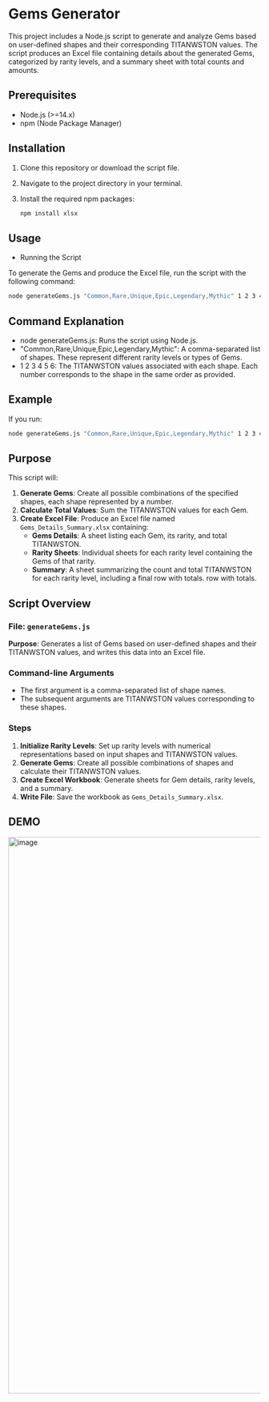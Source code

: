 # Gems Generator

This project includes a Node.js script to generate and analyze Gems based on user-defined shapes and their corresponding TITANWSTON values. The script produces an Excel file containing details about the generated Gems, categorized by rarity levels, and a summary sheet with total counts and amounts.

## Prerequisites

- Node.js (>=14.x)
- npm (Node Package Manager)

## Installation

1. Clone this repository or download the script file.

2. Navigate to the project directory in your terminal.

3. Install the required npm packages:

   ```bash
   npm install xlsx

## Usage

- Running the Script

To generate the Gems and produce the Excel file, run the script with the following command:

```bash
node generateGems.js "Common,Rare,Unique,Epic,Legendary,Mythic" 1 2 3 4 5 6
```

## Command Explanation

- node generateGems.js: Runs the script using Node.js.
- "Common,Rare,Unique,Epic,Legendary,Mythic": A comma-separated list of shapes. These represent different rarity levels or types of Gems.
- 1 2 3 4 5 6: The TITANWSTON values associated with each shape. Each number corresponds to the shape in the same order as provided.

## Example

If you run:

```bash
node generateGems.js "Common,Rare,Unique,Epic,Legendary,Mythic" 1 2 3 4 5 6
```
## Purpose

This script will:
1. **Generate Gems**: Create all possible combinations of the specified shapes, each shape represented by a number.
2. **Calculate Total Values**: Sum the TITANWSTON values for each Gem.
3. **Create Excel File**: Produce an Excel file named `Gems_Details_Summary.xlsx` containing:
   - **Gems Details**: A sheet listing each Gem, its rarity, and total TITANWSTON.
   - **Rarity Sheets**: Individual sheets for each rarity level containing the Gems of that rarity.
   - **Summary**: A sheet summarizing the count and total TITANWSTON for each rarity level, including a final row with totals.
row with totals.

## Script Overview

### File: `generateGems.js`

**Purpose**: Generates a list of Gems based on user-defined shapes and their TITANWSTON values, and writes this data into an Excel file.

### Command-line Arguments

- The first argument is a comma-separated list of shape names.
- The subsequent arguments are TITANWSTON values corresponding to these shapes.

### Steps

1. **Initialize Rarity Levels**: Set up rarity levels with numerical representations based on input shapes and TITANWSTON values.
2. **Generate Gems**: Create all possible combinations of shapes and calculate their TITANWSTON values.
3. **Create Excel Workbook**: Generate sheets for Gem details, rarity levels, and a summary.
4. **Write File**: Save the workbook as `Gems_Details_Summary.xlsx`.

## DEMO
<img width="1112" alt="image" src="https://github.com/user-attachments/assets/f71345a1-967a-4236-8cb4-8c52f439c5b9">
